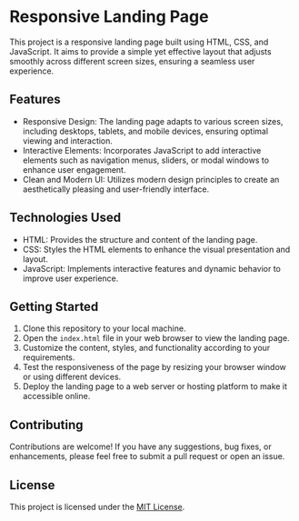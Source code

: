 # Responsive Landing Page

This project is a responsive landing page built using HTML, CSS, and JavaScript. It aims to provide a simple yet effective layout that adjusts smoothly across different screen sizes, ensuring a seamless user experience.

## Features

- Responsive Design: The landing page adapts to various screen sizes, including desktops, tablets, and mobile devices, ensuring optimal viewing and interaction.
- Interactive Elements: Incorporates JavaScript to add interactive elements such as navigation menus, sliders, or modal windows to enhance user engagement.
- Clean and Modern UI: Utilizes modern design principles to create an aesthetically pleasing and user-friendly interface.

## Technologies Used

- HTML: Provides the structure and content of the landing page.
- CSS: Styles the HTML elements to enhance the visual presentation and layout.
- JavaScript: Implements interactive features and dynamic behavior to improve user experience.

## Getting Started

1. Clone this repository to your local machine.
2. Open the `index.html` file in your web browser to view the landing page.
3. Customize the content, styles, and functionality according to your requirements.
4. Test the responsiveness of the page by resizing your browser window or using different devices.
5. Deploy the landing page to a web server or hosting platform to make it accessible online.

## Contributing

Contributions are welcome! If you have any suggestions, bug fixes, or enhancements, please feel free to submit a pull request or open an issue.

## License

This project is licensed under the [MIT License](LICENSE).
